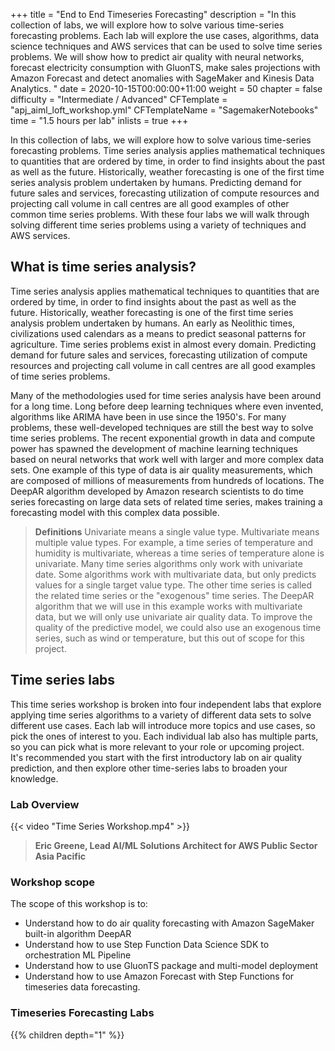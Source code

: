 +++
title = "End to End Timeseries Forecasting"
description = "In this collection of labs, we will explore how to solve various time-series forecasting problems. Each lab will explore the use cases, algorithms, data science techniques and AWS services that can be used to solve time series problems. We will show how to predict air quality with neural networks, forecast electricity consumption with GluonTS, make sales projections with Amazon Forecast and detect anomalies with SageMaker and Kinesis Data Analytics. "
date = 2020-10-15T00:00:00+11:00
weight = 50
chapter = false
difficulty = "Intermediate / Advanced"
CFTemplate = "apj_aiml_loft_workshop.yml"
CFTemplateName = "SagemakerNotebooks"
time = "1.5 hours per lab"
inlists = true
+++

In this collection of labs, we will explore how to solve various time-series forecasting problems. 
Time series analysis applies mathematical techniques to quantities that are ordered by time, 
in order to find insights about the past as well as the future. 
Historically, weather forecasting is one of the first time series analysis problem undertaken by humans. 
Predicting demand for future sales and services, forecasting utilization of compute resources and projecting 
call volume in call centres are all good examples of other common time series problems. 
With these four labs we will walk through solving different time series problems using a variety of techniques and AWS services. 

## What is time series analysis?
Time series analysis applies mathematical techniques to quantities that are ordered by time, in order to find insights about the past as well as the future. Historically, weather forecasting is one of the first time series analysis problem undertaken by humans. An early as Neolithic times, civilizations used calendars as a means to predict seasonal patterns for agriculture. Time series problems exist in almost every domain. Predicting demand for future sales and services, forecasting utilization of compute resources and projecting call volume in call centres are all good examples of time series problems.

Many of the methodologies used for time series analysis have been around for a long time. Long before deep learning techniques where even invented, algorithms like ARIMA have been in use since the 1950's. For many problems, these well-developed techniques are still the best way to solve time series problems. The recent exponential growth in data and compute power has spawned the development of machine learning techniques based on neural networks that work well with larger and more complex data sets. One example of this type of data is air quality measurements, which are composed of millions of measurements from hundreds of locations. The DeepAR algorithm developed by Amazon research scientists to do time series forecasting on large data sets of related time series, makes training a forecasting model with this complex data possible.

> **Definitions** Univariate means a single value type. Multivariate means multiple value types. For example, a time series of temperature and humidity is multivariate, whereas a time series of temperature alone is univariate. Many time series algorithms only work with univariate date. Some algorithms work with multivariate data, but only predicts values for a single target value type. The other time series is called the related time series or the "exogenous" time series. The DeepAR algorithm that we will use in this example works with multivariate data, but we will only use univariate air quality data. To improve the quality of the predictive model, we could also use an exogenous time series, such as wind or temperature, but this out of scope for this project.

## Time series labs
This time series workshop is broken into four independent labs that explore applying time series algorithms to a variety of different 
data sets to solve different use cases.  Each lab will introduce more topics and use cases, 
so pick the ones of interest to you. Each individual lab also has multiple parts, 
so you can pick what is more relevant to your role or upcoming project.  
It's recommended you start with the first introductory lab on air quality prediction, 
and then explore other time-series labs to broaden your knowledge.

### Lab Overview
{{< video "Time Series Workshop.mp4" >}}
>  **Eric Greene, Lead AI/ML Solutions Architect for AWS Public Sector Asia Pacific** 

### Workshop scope
The scope of this workshop is to:

* Understand how to do air quality forecasting with Amazon SageMaker built-in algorithm DeepAR
* Understand how to use Step Function Data Science SDK to orchestration ML Pipeline
* Understand how to use GluonTS package and multi-model deployment
* Understand how to use Amazon Forecast with Step Functions for timeseries data forecasting.

### Timeseries Forecasting Labs
{{% children depth="1" %}}
